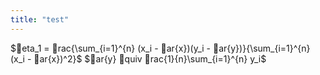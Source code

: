```yaml
---
title: "test"
---
```

$eta_1 = rac{\sum_{i=1}^{n} (x_i - ar{x})(y_i - ar{y})}{\sum_{i=1}^{n} (x_i - ar{x})^2}$
$ar{y} quiv rac{1}{n}\sum_{i=1}^{n} y_i$
